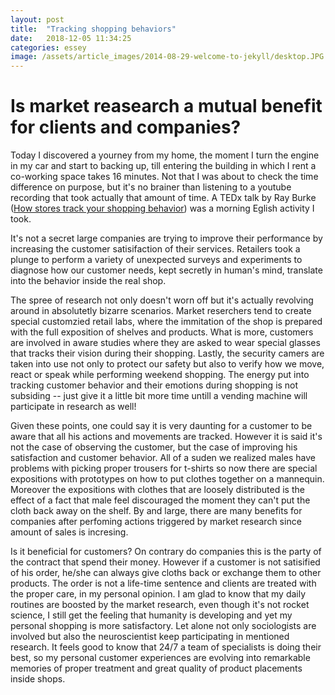 ```yaml
---
layout: post
title:  "Tracking shopping behaviors"
date:   2018-12-05 11:34:25
categories: essey
image: /assets/article_images/2014-08-29-welcome-to-jekyll/desktop.JPG
---
```

# Is market reasearch a mutual benefit for clients and companies?

Today I discovered a yourney from my home, the moment I turn the engine in my car and start to backing up, till entering the building in which I rent a co-working space takes 16 minutes. Not that I was about to check the time difference on purpose, but it's no brainer than listening to a youtube recording that took actually that amount of time. A TEDx talk by Ray Burke ([How stores track your shopping behavior](https://youtu.be/jeQ7C4JLpug)) was a morning Eglish activity I took.

It's not a secret large companies are trying to improve their performance by increasing the customer satisifaction of their services. Retailers took a plunge to perform a variety of unexpected surveys and experiments to diagnose how our customer needs, kept secretly in human's mind, translate into the behavior inside the real shop.

The spree of research not only doesn't worn off but it's actually revolving around in absolutetly bizarre scenarios. Market reserchers tend to create special customzied retail labs, where the immitation of the shop is prepared with the full exposition of shelves and products. What is more, customers are involved in aware studies where they are asked to wear special glasses that tracks their vision during their shopping. Lastly, the security camers are taken into use not only to protect our safety but also to verify how we move, react or speak while performing weekend shopping. The energy put into tracking customer behavior and their emotions during shopping is not subsiding -- just give it a little bit more time untill a vending machine will participate in research as well! 

Given these points, one could say it is very daunting for a customer to be aware that all his actions and movements are tracked. However it is said it's not the case of observing the customer, but the case of improving his satisfaction and customer behavior. All of a suden we realized males have problems with picking proper trousers for t-shirts so now there are special expositions with prototypes on how to put clothes together on a mannequin. Moreover the expositions with clothes that are loosely distributed is the effect of a fact that male feel discouraged the moment they can't put the cloth back away on the shelf. By and large, there are many benefits for companies after perfoming actions triggered by market research since amount of sales is incresing. 

Is it beneficial for customers? On contrary do companies this is the party of the contract that spend their money. However if a customer is not satisified of his order, he/she can always give cloths back or exchange them to other products. The order is not a life-time sentence and clients are treated with the proper care, in my personal opinion. I am glad to know that my daily routines are boosted by the market research, even though it's not rocket science, I still get the feeling that humanity is developing and yet my personal shopping is more satisfactory. Let alone not only sociologists are involved but also the neuroscientist keep participating in mentioned research. It feels good to know that 24/7 a team of specialists is doing their best, so my personal customer experiences are evolving into remarkable memories of proper treatment and great quality of product placements inside shops.